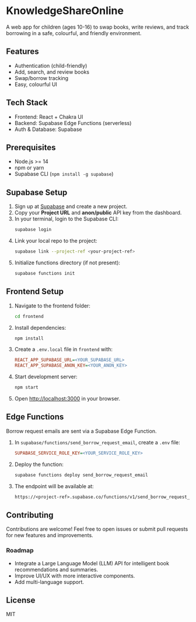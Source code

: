 # KnowledgeShareOnline

A web app for children (ages 10-16) to swap books, write reviews, and track borrowing in a safe, colourful, and friendly environment.

## Features
- Authentication (child-friendly)
- Add, search, and review books
- Swap/borrow tracking
- Easy, colourful UI

## Tech Stack
- Frontend: React + Chakra UI
- Backend: Supabase Edge Functions (serverless)
- Auth & Database: Supabase

## Prerequisites
- Node.js >= 14
- npm or yarn
- Supabase CLI (`npm install -g supabase`)

## Supabase Setup
1. Sign up at [Supabase](https://app.supabase.com) and create a new project.
2. Copy your **Project URL** and **anon/public** API key from the dashboard.
3. In your terminal, login to the Supabase CLI:
   ```bash
   supabase login
   ```
4. Link your local repo to the project:
   ```bash
   supabase link --project-ref <your-project-ref>
   ```
5. Initialize functions directory (if not present):
   ```bash
   supabase functions init
   ```

## Frontend Setup
1. Navigate to the frontend folder:
   ```bash
   cd frontend
   ```
2. Install dependencies:
   ```bash
   npm install
   ```
3. Create a `.env.local` file in `frontend` with:
   ```ini
   REACT_APP_SUPABASE_URL=<YOUR_SUPABASE_URL>
   REACT_APP_SUPABASE_ANON_KEY=<YOUR_ANON_KEY>
   ```
4. Start development server:
   ```bash
   npm start
   ```
5. Open <http://localhost:3000> in your browser.

## Edge Functions
Borrow request emails are sent via a Supabase Edge Function.

1. In `supabase/functions/send_borrow_request_email`, create a `.env` file:
   ```ini
   SUPABASE_SERVICE_ROLE_KEY=<YOUR_SERVICE_ROLE_KEY>
   ```
2. Deploy the function:
   ```bash
   supabase functions deploy send_borrow_request_email
   ```
3. The endpoint will be available at:
   ```txt
   https://<project-ref>.supabase.co/functions/v1/send_borrow_request_email
   ```

## Contributing
Contributions are welcome! Feel free to open issues or submit pull requests for new features and improvements.

### Roadmap
- Integrate a Large Language Model (LLM) API for intelligent book recommendations and summaries.
- Improve UI/UX with more interactive components.
- Add multi-language support.

## License
MIT
